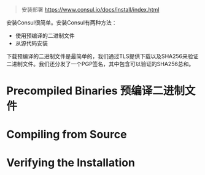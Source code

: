 > 安装部署 https://www.consul.io/docs/install/index.html

安装Consul很简单。安装Consul有两种方法：
- 使用预编译的二进制文件
- 从源代码安装

下载预编译的二进制文件是最简单的，我们通过TLS提供下载以及SHA256来验证二进制文件。我们还分发了一个PGP签名，其中包含可以验证的SHA256总和。

# Precompiled Binaries 预编译二进制文件

# Compiling from Source

# Verifying the Installation
